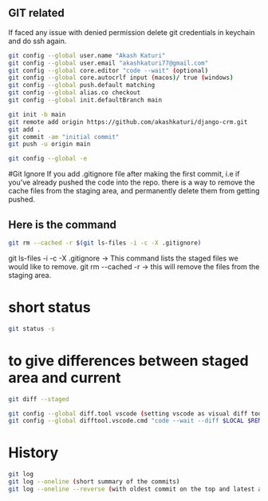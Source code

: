 ## GIT related

If faced any issue with denied permission delete git credentials in keychain and do ssh again.

```bash
git config --global user.name "Akash Katuri"
git config --global user.email "akashkaturi77@gmail.com"
git config --global core.editor "code --wait" (optional)
git config --global core.autocrlf input (macos)/ true (windows)
git config --global push.default matching
git config --global alias.co checkout
git config --global init.defaultBranch main

git init -b main
git remote add origin https://github.com/akashkaturi/django-crm.git
git add .
git commit -am "initial commit"
git push -u origin main
```

```bash
git config --global -e
```

#Git Ignore
If you add .gitignore file after making the first commit, i.e if you've already pushed the code into the repo.
there is a way to remove the cache files from the staging area, and permanently delete them from getting pushed.

## Here is the command

```bash
git rm --cached -r $(git ls-files -i -c -X .gitignore)
```

git ls-files -i -c -X .gitignore -> This command lists the staged files we would like to remove.
git rm --cached -r -> this will remove the files from the staging area.

# short status

```bash
git status -s
```

# to give differences between staged area and current

```bash
git diff --staged
```

```bash
git config --global diff.tool vscode (setting vscode as visual diff tool)
git config --global difftool.vscode.cmd "code --wait --diff $LOCAL $REMOTE" (check --global -e setting to see local and remote are present)
```

# History

```bash
git log
git log --oneline (short summary of the commits)
git log --oneline --reverse (with oldest commit on the top and latest at the bottom)
```

